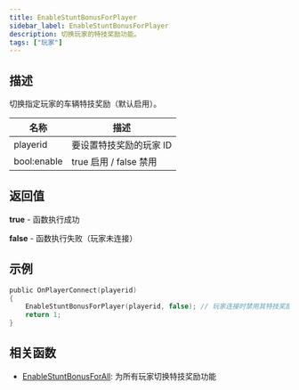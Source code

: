```yaml
---
title: EnableStuntBonusForPlayer
sidebar_label: EnableStuntBonusForPlayer
description: 切换玩家的特技奖励功能。
tags: ["玩家"]
---
```


## 描述

切换指定玩家的车辆特技奖励（默认启用）。

| 名称        | 描述                    |
| ----------- | ----------------------- |
| playerid    | 要设置特技奖励的玩家 ID |
| bool:enable | true 启用 / false 禁用  |

## 返回值

**true** - 函数执行成功

**false** - 函数执行失败（玩家未连接）

## 示例

```c
public OnPlayerConnect(playerid)
{
    EnableStuntBonusForPlayer(playerid, false); // 玩家连接时禁用其特技奖励
    return 1;
}
```

## 相关函数

- [EnableStuntBonusForAll](EnableStuntBonusForAll): 为所有玩家切换特技奖励功能
